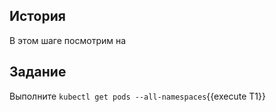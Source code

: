 ## История

В этом шаге посмотрим на 

## Задание
Выполните `kubectl get pods --all-namespaces`{{execute T1}}